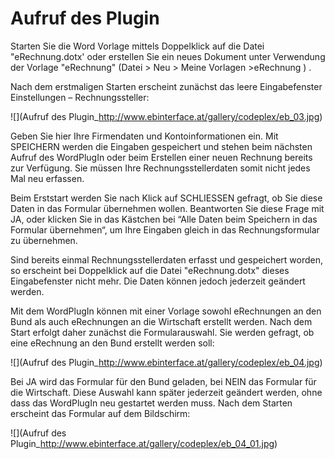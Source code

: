 # Aufruf des Plugin 

Starten Sie die Word Vorlage mittels Doppelklick auf die Datei "eRechnung.dotx' oder erstellen Sie ein neues Dokument unter Verwendung der Vorlage "eRechnung" (Datei > Neu > Meine Vorlagen >eRechnung ) .

Nach dem erstmaligen Starten erscheint zunächst das leere Eingabefenster Einstellungen – Rechnungssteller:

![](Aufruf des Plugin_http://www.ebinterface.at/gallery/codeplex/eb_03.jpg)

Geben Sie hier Ihre Firmendaten und Kontoinformationen ein. Mit SPEICHERN werden die Eingaben gespeichert und stehen beim nächsten Aufruf des WordPlugIn oder beim Erstellen einer neuen Rechnung bereits zur Verfügung. Sie müssen Ihre Rechnungsstellerdaten somit nicht jedes Mal neu erfassen.

Beim Erststart werden Sie nach Klick auf SCHLIESSEN gefragt, ob Sie diese Daten in das Formular übernehmen wollen. Beantworten Sie diese Frage mit JA, oder klicken Sie in das Kästchen bei “Alle Daten beim Speichern in das Formular übernehmen“, um Ihre Eingaben gleich in das Rechnungsformular zu übernehmen.

Sind bereits einmal Rechnungsstellerdaten erfasst und gespeichert worden, so erscheint bei Doppelklick auf die Datei "eRechnung.dotx" dieses Eingabefenster nicht mehr. Die Daten können jedoch jederzeit geändert werden.

Mit dem WordPlugIn können mit einer Vorlage sowohl eRechnungen an den  Bund als auch eRechnungen an die Wirtschaft erstellt werden. Nach dem Start erfolgt daher zunächst die Formularauswahl. Sie werden gefragt, ob eine eRechnung an den Bund erstellt werden soll:

![](Aufruf des Plugin_http://www.ebinterface.at/gallery/codeplex/eb_04.jpg)

Bei JA wird das Formular für den Bund geladen, bei NEIN das Formular für die Wirtschaft. Diese Auswahl kann später jederzeit geändert werden, ohne dass das WordPlugIn neu gestartet werden muss. 
Nach dem Starten erscheint das Formular auf dem Bildschirm:

![](Aufruf des Plugin_http://www.ebinterface.at/gallery/codeplex/eb_04_01.jpg)
